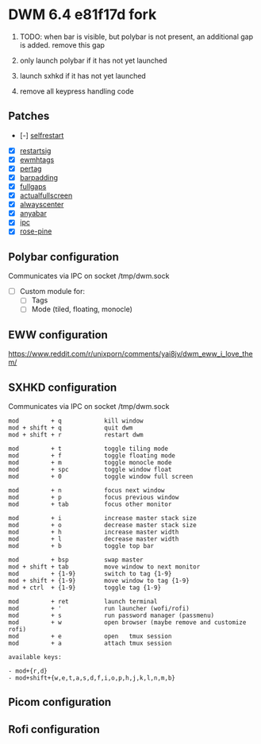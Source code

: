 # DWM 6.4 e81f17d fork

1. TODO: when bar is visible, but polybar is not present, an additional gap is
added. remove this gap

2. only launch polybar if it has not yet launched
3. launch sxhkd if it has not yet launched
4. remove all keypress handling code


## Patches
- [-] [selfrestart](https://dwm.suckless.org/patches/selfrestart/dwm-r1615-selfrestart.diff)
- [x] [restartsig](https://dwm.suckless.org/patches/restartsig/dwm-restartsig-20180523-6.2.diff)
- [x] [ewmhtags](https://dwm.suckless.org/patches/ewmhtags/dwm-ewmhtags-6.2.diff)
- [x] [pertag](https://dwm.suckless.org/patches/pertag/dwm-pertag-20200914-61bb8b2.diff)
- [x] [barpadding](https://dwm.suckless.org/patches/barpadding/dwm-barpadding-20211020-a786211.diff)
- [x] [fullgaps](https://dwm.suckless.org/patches/fullgaps/dwm-fullgaps-6.4.diff)
- [x] [actualfullscreen](https://dwm.suckless.org/patches/actualfullscreen/dwm-actualfullscreen-20211013-cb3f58a.diff)
- [x] [alwayscenter](https://dwm.suckless.org/patches/alwayscenter/dwm-alwayscenter-20200625-f04cac6.diff)
- [x] [anyabar](https://dwm.suckless.org/patches/anybar/dwm-anybar-20200810-bb2e722.diff)
- [x] [ipc](https://dwm.suckless.org/patches/ipc/dwm-ipc-20201106-f04cac6.diff)
- [x] [rose-pine](https://raw.githubusercontent.com/motolla/dwm-rose/main/colors/rose-pine.h)

## Polybar configuration

Communicates via IPC on socket /tmp/dwm.sock

- [ ] Custom module for:
  + [ ] Tags
  + [ ] Mode (tiled, floating, monocle)

## EWW configuration

https://www.reddit.com/r/unixporn/comments/yai8jv/dwm_eww_i_love_them/

## SXHKD configuration

Communicates via IPC on socket /tmp/dwm.sock

```
mod         + q            kill window
mod + shift + q            quit dwm
mod + shift + r            restart dwm

mod         + t            toggle tiling mode
mod         + f            toggle floating mode
mod         + m            toggle monocle mode
mod         + spc          toggle window float
mod         + 0            toggle window full screen

mod         + n            focus next window
mod         + p            focus previous window
mod         + tab          focus other monitor

mod         + i            increase master stack size
mod         + o            decrease master stack size
mod         + h            increase master width
mod         + l            decrease master width
mod         + b            toggle top bar

mod         + bsp          swap master
mod + shift + tab          move window to next monitor
mod         + {1-9}        switch to tag {1-9}
mod + shift + {1-9}        move window to tag {1-9}
mod + ctrl  + {1-9}        toggle tag {1-9}

mod         + ret          launch terminal
mod         + '            run launcher (wofi/rofi)
mod         + s            run password manager (passmenu)
mod         + w            open browser (maybe remove and customize rofi)
mod         + e            open   tmux session
mod         + a            attach tmux session

available keys:

- mod+{r,d}
- mod+shift+{w,e,t,a,s,d,f,i,o,p,h,j,k,l,n,m,b}
```

## Picom configuration

## Rofi configuration


